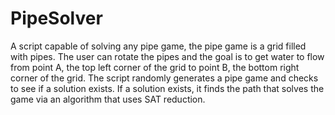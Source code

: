 # PipeSolver

A script capable of solving any pipe game, the pipe game is a grid filled with pipes. The user can rotate the pipes and the goal is to get water to flow from point A, the top left corner of the grid to point B, the bottom right corner of the grid. The script randomly generates a pipe game and checks to see if a solution exists. If a solution exists, it finds the path that solves the game via an algorithm that uses SAT reduction. 
